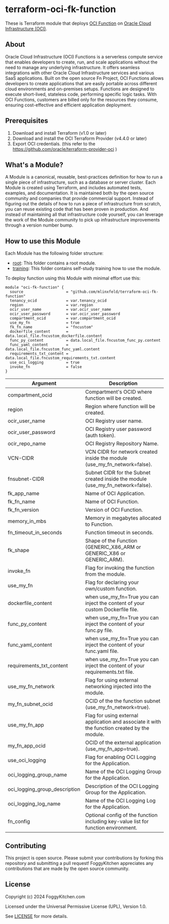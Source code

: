 # terraform-oci-fk-function

These is Terraform module that deploys [OCI Function](https://www.oracle.com/cloud/cloud-native/functions/) on [Oracle Cloud Infrastructure (OCI)](https://cloud.oracle.com/en_US/cloud-infrastructure).

## About
Oracle Cloud Infrastructure (OCI) Functions is a serverless compute service that enables developers to create, run, and scale applications without the need to manage any underlying infrastructure. It offers seamless integrations with other Oracle Cloud Infrastructure services and various SaaS applications. Built on the open source Fn Project, OCI Functions allows developers to create applications that are easily portable across different cloud environments and on-premises setups. Functions are designed to execute short-lived, stateless code, performing specific logic tasks. With OCI Functions, customers are billed only for the resources they consume, ensuring cost-effective and efficient application deployment.

## Prerequisites
1. Download and install Terraform (v1.0 or later)
2. Download and install the OCI Terraform Provider (v4.4.0 or later)
3. Export OCI credentials. (this refer to the https://github.com/oracle/terraform-provider-oci )


## What's a Module?
A Module is a canonical, reusable, best-practices definition for how to run a single piece of infrastructure, such as a database or server cluster. Each Module is created using Terraform, and includes automated tests, examples, and documentation. It is maintained both by the open source community and companies that provide commercial support.
Instead of figuring out the details of how to run a piece of infrastructure from scratch, you can reuse existing code that has been proven in production. And instead of maintaining all that infrastructure code yourself, you can leverage the work of the Module community to pick up infrastructure improvements through a version number bump.

## How to use this Module
Each Module has the following folder structure:
* [root](): This folder contains a root module.
* [training](training): This folder contains self-study training how to use the module.
    
To deploy function using this Module with minimal effort use this:

```hcl
module "oci-fk-function" {
  source                   = "github.com/mlinxfeld/terraform-oci-fk-function"
  tenancy_ocid             = var.tenancy_ocid
  region                   = var.region
  ocir_user_name           = var.ocir_user_name
  ocir_user_password       = var.ocir_user_password
  compartment_ocid         = var.compartment_ocid
  use_my_fn                = true
  fk_fn_name               = "fncustom"
  dockerfile_content       = data.local_file.fncustom_dockerfile.content
  func_py_content          = data.local_file.fncustom_func_py.content
  func_yaml_content        = data.local_file.fncustom_func_yaml.content
  requirements_txt_content = data.local_file.fncustom_requirements_txt.content
  use_oci_logging          = true
  invoke_fn                = false
}

```

Argument | Description
--- | ---
compartment_ocid | Compartment's OCID where function will be created.
region | Region where function will be created.
ocir_user_name | OCI Registry user name.
ocir_user_password | OCI Registry user password (auth token).
ocir_repo_name | OCI Registry Repository Name.
VCN-CIDR | VCN CIDR for network created inside the module (use_my_fn_network=false).
fnsubnet-CIDR | Subnet CIDR for the Subnet created inside the module (use_my_fn_network=false).
fk_app_name | Name of OCI Application.
fk_fn_name | Name of OCI Function.
fk_fn_version | Version of OCI Function.
memory_in_mbs | Memory in megabytes allocated to Function.
fn_timeout_in_seconds | Function timeout in seconds.
fk_shape | Shape of the Function (GENERIC_X86_ARM or GENERIC_X86 or GENERIC_ARM).
invoke_fn | Flag for invoking the function from the module.
use_my_fn | Flag for declaring your own/custom function.
dockerfile_content | when use_my_fn=True you can inject the content of your custom Dockerfile file.
func_py_content | when use_my_fn=True you can inject the content of your func.py file.
func_yaml_content | when use_my_fn=True you can inject the content of your func.yaml file.
requirements_txt_content | when use_my_fn=True you can inject the content of your requirements.txt file.
use_my_fn_network | Flag for using external networking injected into the module. 
my_fn_subnet_ocid | OCID of the the function subnet (use_my_fn_network=true).
use_my_fn_app | Flag for using external application and associate it with the function created by the module.
my_fn_app_ocid | OCID of the external application (use_my_fn_app=true).
use_oci_logging | Flag for enabling OCI Logging for the Application.
oci_logging_group_name | Name of the OCI Logging Group for the Application.
oci_logging_group_description | Description of the OCI Logging Group for the Application.
oci_logging_log_name | Name of the OCI Logging Log for the Application.
fn_config | Optional config of the function including key-value list for function environment. 


## Contributing
This project is open source. Please submit your contributions by forking this repository and submitting a pull request! FoggyKitchen appreciates any contributions that are made by the open source community.

## License
Copyright (c) 2024 FoggyKitchen.com

Licensed under the Universal Permissive License (UPL), Version 1.0.

See [LICENSE](LICENSE) for more details.
